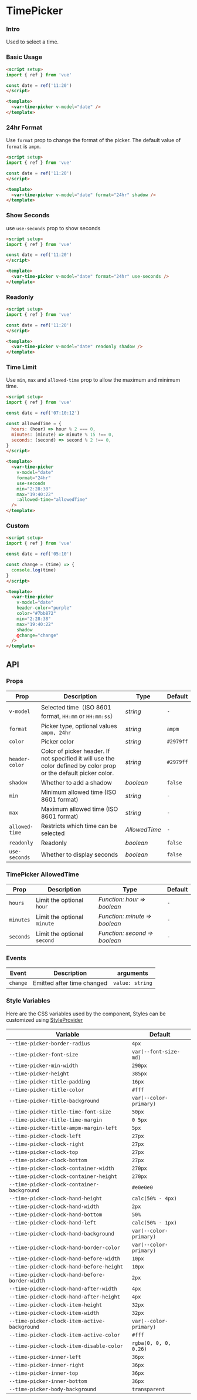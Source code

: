 # TimePicker

### Intro
Used to select a time.

### Basic Usage

```html
<script setup>
import { ref } from 'vue'

const date = ref('11:20')
</script>

<template>
  <var-time-picker v-model="date" />
</template>
```

### 24hr Format

Use `format` prop to change the format of the picker. The default value of `format` is `ampm`.

```html
<script setup>
import { ref } from 'vue'

const date = ref('11:20')
</script>

<template>
  <var-time-picker v-model="date" format="24hr" shadow />
</template>
```

### Show Seconds

use `use-seconds` prop to show seconds

```html
<script setup>
import { ref } from 'vue'

const date = ref('11:20')
</script>

<template>
  <var-time-picker v-model="date" format="24hr" use-seconds />
</template>
```

### Readonly

```html
<script setup>
import { ref } from 'vue'

const date = ref('11:20')
</script>

<template>
  <var-time-picker v-model="date" readonly shadow />
</template>
```

### Time Limit
Use `min`, `max` and `allowed-time` prop to allow the maximum and minimum time.

```html
<script setup>
import { ref } from 'vue'

const date = ref('07:10:12')

const allowedTime = {
  hours: (hour) => hour % 2 === 0,
  minutes: (minute) => minute % 15 !== 0,
  seconds: (second) => second % 2 !== 0,
}
</script>

<template>
  <var-time-picker
    v-model="date"
    format="24hr"
    use-seconds
    min="2:28:38"
    max="19:40:22"
    :allowed-time="allowedTime"
  />
</template>
```

### Custom

```html
<script setup>
import { ref } from 'vue'

const date = ref('05:10')

const change = (time) => {
  console.log(time)
}
</script>

<template>
  <var-time-picker
    v-model="date"
    header-color="purple"
    color="#7bb872"
    min="2:28:38"
    max="19:40:22"
    shadow
    @change="change"
  />
</template>
```
## API

### Props

| Prop | Description | Type | Default |
| ----- | -------------- | -------- | ---------- |
| `v-model` | Selected time（ISO 8601 format, `HH:mm` or `HH:mm:ss`）| _string_ | `-` |
| `format` | Picker type, optional values `ampm, 24hr` | _string_ | `ampm` |
| `color` | Picker color | _string_ | `#2979ff` |
| `header-color` | Color of picker header. If not specified it will use the color defined by color prop or the default picker color. | _string_ | `#2979ff` |
| `shadow` | Whether to add a shadow | _boolean_ | `false` |
| `min` | Minimum allowed time (ISO 8601 format) | _string_ | `-` |
| `max` | Maximum allowed time (ISO 8601 format) | _string_ | `-` |
| `allowed-time` | Restricts which time can be selected | _AllowedTime_ | `-` |
| `readonly` | Readonly | _boolean_ | `false` |
| `use-seconds` | Whether to display seconds | _boolean_ | `false` |

### TimePicker AllowedTime

| Prop | Description | Type | Default |
| ----- | -------------- | -------- | ---------- |
| `hours` | Limit the optional `hour` | _Function: hour => boolean_ | `-` |
| `minutes` | Limit the optional `minute` | _Function: minute => boolean_ | `-` |
| `seconds` | Limit the optional `second` | _Function: second => boolean_ | `-` |

### Events

| Event | Description | arguments |
| ----- | -------------- | -------- |
| `change` | Emitted after time changed | `value: string` |

### Style Variables

Here are the CSS variables used by the component, Styles can be customized using [StyleProvider](#/en-US/style-provider)

| Variable | Default |
| --- | -- |
| `--time-picker-border-radius` | `4px` |
| `--time-picker-font-size` | `var(--font-size-md)` |
| `--time-picker-min-width` | `290px` |
| `--time-picker-height` | `385px` |
| `--time-picker-title-padding` | `16px` |
| `--time-picker-title-color` | `#fff` |
| `--time-picker-title-background` | `var(--color-primary)` |
| `--time-picker-title-time-font-size` | `50px` |
| `--time-picker-title-time-margin` | `0 5px` |
| `--time-picker-title-ampm-margin-left` | `5px` |
| `--time-picker-clock-left` | `27px` |
| `--time-picker-clock-right` | `27px` |
| `--time-picker-clock-top` | `27px` |
| `--time-picker-clock-bottom` | `27px` |
| `--time-picker-clock-container-width` | `270px` |
| `--time-picker-clock-container-height` | `270px` |
| `--time-picker-clock-container-background` | `#e0e0e0` |
| `--time-picker-clock-hand-height` | `calc(50% - 4px)` |
| `--time-picker-clock-hand-width` | `2px` |
| `--time-picker-clock-hand-bottom` | `50%` |
| `--time-picker-clock-hand-left` | `calc(50% - 1px)` |
| `--time-picker-clock-hand-background` | `var(--color-primary)` |
| `--time-picker-clock-hand-border-color` | `var(--color-primary)` |
| `--time-picker-clock-hand-before-width` | `10px` |
| `--time-picker-clock-hand-before-height` | `10px` |
| `--time-picker-clock-hand-before-border-width` | `2px` |
| `--time-picker-clock-hand-after-width` | `4px` |
| `--time-picker-clock-hand-after-height` | `4px` |
| `--time-picker-clock-item-height` | `32px` |
| `--time-picker-clock-item-width` | `32px` |
| `--time-picker-clock-item-active-background` | `var(--color-primary)` |
| `--time-picker-clock-item-active-color` | `#fff` |
| `--time-picker-clock-item-disable-color` | `rgba(0, 0, 0, 0.26)` |
| `--time-picker-inner-left` | `36px` |
| `--time-picker-inner-right` | `36px` |
| `--time-picker-inner-top` | `36px` |
| `--time-picker-inner-bottom` | `36px` |
| `--time-picker-body-background` | `transparent` |
